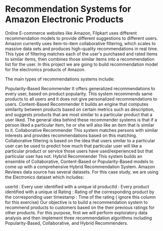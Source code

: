 # Recommendation Systems for Amazon Electronic Products

Online E-commerce websites like Amazon, Filpkart uses different recommendation models to provide different suggestions to different users. Amazon currently uses item-to-item collaborative filtering, which scales to massive data sets and produces high-quality recommendations in real time. This type of filtering matches each of the user's purchased and rated items to similar items, then combines those similar items into a recommendation list for the user. In this project we are going to build recommendation model for the electronics products of Amazon.

The main types of recommendations systems include:

Popularity-Based Recommender
It offers generalized recommendations to every user, based on product popularity. This system recommends same products to all users and it does not give personalized recommendations to users.
Content-Based Recommender
It builds an engine that computes similarity between products based on certain metrics such as description, and suggests products that are most similar to a particular product that a user liked. The general idea behind these recommender systems is that if a person liked a particular item, he or she will also like an item that is similar to it.
Collaborative Recommender
This system matches persons with similar interests and provides recommendations based on this matching. Collaborative filtering is based on the idea that users similar to a particular user can be used to predict how much that particular user will like a particular product or service those users have used/experienced but that particular user has not.
Hybrid Recommender
This system builds an ensemble of Collaborative, Content-Based or Popularity-Based models to come up with a comprehensive Hybrid Recommendation System.
Amazon Reviews data source has several datasets. For this case study, we are using the Electronics dataset which includes:

userId : Every user identified with a unique id
productId : Every product identified with a unique id
Rating : Rating of the corresponding product by the corresponding user
timestamp : Time of the rating ( ignore this column for this exercise)
Our objective is to build a recommendation system to recommend products to customers based on the their previous ratings for other products. For this purpose, first we will perform exploratory data analysis and then implement three recommendation algorithms including Popularity-Based, Collaborative, and Hybrid Recommenders.
